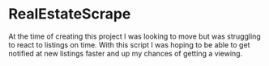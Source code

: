 # RealEstateScrape
At the time of creating this project I was looking to move but was struggling to react to listings on time. With this script I was hoping to be able to get notified at new listings faster and up my chances of getting a viewing.
